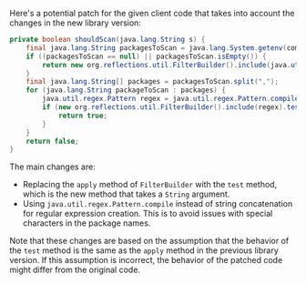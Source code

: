 Here's a potential patch for the given client code that takes into account the changes in the new library version:
```java
private boolean shouldScan(java.lang.String s) {
    final java.lang.String packagesToScan = java.lang.System.getenv(com.thoughtworks.gauge.GaugeConstant.PACKAGE_TO_SCAN);
    if ((packagesToScan == null) || packagesToScan.isEmpty()) {
        return new org.reflections.util.FilterBuilder().include(java.util.regex.Pattern.compile(".+\\.class")).test(s);
    }
    final java.lang.String[] packages = packagesToScan.split(",");
    for (java.lang.String packageToScan : packages) {
        java.util.regex.Pattern regex = java.util.regex.Pattern.compile(".?\\.??" + packageToScan + "\\..+\\.class");
        if (new org.reflections.util.FilterBuilder().include(regex).test(s)) {
            return true;
        }
    }
    return false;
}
```
The main changes are:

* Replacing the `apply` method of `FilterBuilder` with the `test` method, which is the new method that takes a `String` argument.
* Using `java.util.regex.Pattern.compile` instead of string concatenation for regular expression creation. This is to avoid issues with special characters in the package names.

Note that these changes are based on the assumption that the behavior of the `test` method is the same as the `apply` method in the previous library version. If this assumption is incorrect, the behavior of the patched code might differ from the original code.
